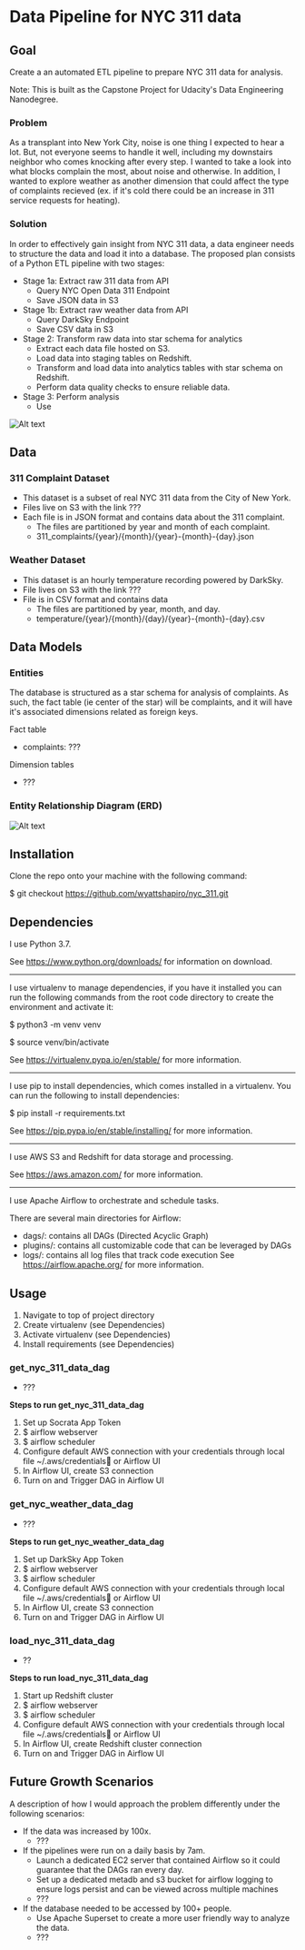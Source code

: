 # Data Pipeline for NYC 311 data

## Goal

Create a an automated ETL pipeline to prepare NYC 311 data for analysis.

Note: This is built as the Capstone Project for Udacity's Data Engineering Nanodegree.

### Problem

As a transplant into New York City, noise is one thing I expected to hear a lot. But, not everyone seems to handle it well, including my downstairs neighbor who comes knocking after every step. I wanted to take a look into what blocks complain the most, about noise and otherwise. In addition, I wanted to explore weather as another dimension that could affect the type of complaints recieved (ex. if it's cold there could be an increase in 311 service requests for heating).

### Solution

In order to effectively gain insight from NYC 311 data, a data engineer needs to structure the data and load it into a database. The proposed plan consists of a Python ETL pipeline with two stages:

- Stage 1a: Extract raw 311 data from API
  - Query NYC Open Data 311 Endpoint
  - Save JSON data in S3
- Stage 1b: Extract raw weather data from API
  - Query DarkSky Endpoint
  - Save CSV data in S3
- Stage 2: Transform raw data into star schema for analytics
  - Extract each data file hosted on S3.
  - Load data into staging tables on Redshift.
  - Transform and load data into analytics tables with star schema on Redshift.
  - Perform data quality checks to ensure reliable data.
- Stage 3: Perform analysis
  - Use

![Alt text](nyc_311_ERD.png?raw=true "NYC 311 ERD")


## Data

### 311 Complaint Dataset

- This dataset is a subset of real NYC 311 data from the City of New York.
- Files live on S3 with the link ???
- Each file is in JSON format and contains data about the 311 complaint.
  - The files are partitioned by year and month of each complaint.
  - 311_complaints/{year}/{month}/{year}-{month}-{day}.json

### Weather Dataset

- This dataset is an hourly temperature recording powered by DarkSky.
- File lives on S3 with the link ???
- File is in CSV format and contains data
  - The files are partitioned by year, month, and day.
  - temperature/{year}/{month}/{day}/{year}-{month}-{day}.csv


## Data Models

### Entities

The database is structured as a star schema for analysis of complaints. As such, the fact table (ie center of the star) will be complaints, and it will have it's associated dimensions related as foreign keys.

Fact table
- complaints: ???

Dimension tables
- ???

### Entity Relationship Diagram (ERD)

![Alt text]()


## Installation

Clone the repo onto your machine with the following command:

$ git checkout https://github.com/wyattshapiro/nyc_311.git


## Dependencies

I use Python 3.7.

See https://www.python.org/downloads/ for information on download.

----

I use virtualenv to manage dependencies, if you have it installed you can run
the following commands from the root code directory to create the environment and
activate it:

$ python3 -m venv venv

$ source venv/bin/activate

See https://virtualenv.pypa.io/en/stable/ for more information.

----

I use pip to install dependencies, which comes installed in a virtualenv.
You can run the following to install dependencies:

$ pip install -r requirements.txt

See https://pip.pypa.io/en/stable/installing/ for more information.

----

I use AWS S3 and Redshift for data storage and processing.

See https://aws.amazon.com/ for more information.

----

I use Apache Airflow to orchestrate and schedule tasks.

There are several main directories for Airflow:

- dags/: contains all DAGs (Directed Acyclic Graph)
- plugins/: contains all customizable code that can be leveraged by DAGs
- logs/: contains all log files that track code execution
See https://airflow.apache.org/ for more information.


## Usage

1. Navigate to top of project directory
2. Create virtualenv (see Dependencies)
3. Activate virtualenv (see Dependencies)
4. Install requirements (see Dependencies)

### get_nyc_311_data_dag
- ???

**Steps to run get_nyc_311_data_dag**
1. Set up Socrata App Token
2. $ airflow webserver
3. $ airflow scheduler
4. Configure default AWS connection with your credentials through local file ~/.aws/credentials or Airflow UI
5. In Airflow UI, create S3 connection
6. Turn on and Trigger DAG in Airflow UI


### get_nyc_weather_data_dag
- ???

**Steps to run get_nyc_weather_data_dag**
1. Set up DarkSky App Token
2. $ airflow webserver
3. $ airflow scheduler
4. Configure default AWS connection with your credentials through local file ~/.aws/credentials or Airflow UI
5. In Airflow UI, create S3 connection
6. Turn on and Trigger DAG in Airflow UI


### load_nyc_311_data_dag
- ??

**Steps to run load_nyc_311_data_dag**
1. Start up Redshift cluster
2. $ airflow webserver
3. $ airflow scheduler
4. Configure default AWS connection with your credentials through local file ~/.aws/credentials or Airflow UI
5. In Airflow UI, create Redshift cluster connection
6. Turn on and Trigger DAG in Airflow UI


## Future Growth Scenarios

A description of how I would approach the problem differently under the following scenarios:
- If the data was increased by 100x.
  - ???
- If the pipelines were run on a daily basis by 7am.
  - Launch a dedicated EC2 server that contained Airflow so it could guarantee that the DAGs ran every day.
  - Set up a dedicated metadb and s3 bucket for airflow logging to ensure logs persist and can be viewed across multiple machines
  - ???
- If the database needed to be accessed by 100+ people.
  - Use Apache Superset to create a more user friendly way to analyze the data.
  - ???
